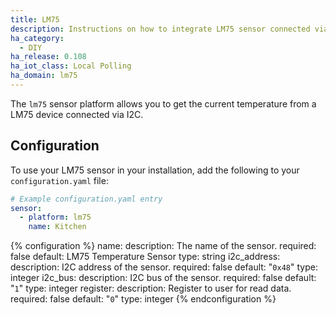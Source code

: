 ```yaml
---
title: LM75
description: Instructions on how to integrate LM75 sensor connected via I2C within Home Assistant.
ha_category:
  - DIY
ha_release: 0.108
ha_iot_class: Local Polling
ha_domain: lm75
---
```


The `lm75` sensor platform allows you to get the current temperature from a LM75 device connected via I2C.

## Configuration

To use your LM75 sensor in your installation, add the following to your `configuration.yaml` file:

```yaml
# Example configuration.yaml entry
sensor:
  - platform: lm75
    name: Kitchen
```

{% configuration %}
  name:
    description: The name of the sensor.
    required: false
    default: LM75 Temperature Sensor
    type: string
  i2c_address:
    description: I2C address of the sensor.
    required: false
    default: "`0x48`"
    type: integer
  i2c_bus:
    description: I2C bus of the sensor.
    required: false
    default: "`1`"
    type: integer
  register:
    description: Register to user for read data.
    required: false
    default: "`0`"
    type: integer
{% endconfiguration %}
